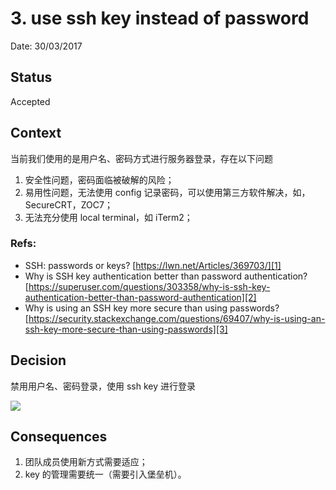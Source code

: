 # 3. use ssh key instead of password

Date: 30/03/2017

## Status

Accepted

## Context

当前我们使用的是用户名、密码方式进行服务器登录，存在以下问题

1. 安全性问题，密码面临被破解的风险；
2. 易用性问题，无法使用 config 记录密码，可以使用第三方软件解决，如，SecureCRT，ZOC7；
3. 无法充分使用 local terminal，如 iTerm2；

### Refs:
* SSH: passwords or keys? [https://lwn.net/Articles/369703/][1]
* Why is SSH key authentication better than password authentication? [https://superuser.com/questions/303358/why-is-ssh-key-authentication-better-than-password-authentication][2]
* Why is using an SSH key more secure than using passwords? [https://security.stackexchange.com/questions/69407/why-is-using-an-ssh-key-more-secure-than-using-passwords][3]

## Decision

禁用用户名、密码登录，使用 ssh key 进行登录

![][image-1]

## Consequences

1. 团队成员使用新方式需要适应；
2. key 的管理需要统一（需要引入堡垒机）。

[1]:	https://lwn.net/Articles/369703/
[2]:	https://superuser.com/questions/303358/why-is-ssh-key-authentication-better-than-password-authentication
[3]:	https://security.stackexchange.com/questions/69407/why-is-using-an-ssh-key-more-secure-than-using-passwords

[image-1]:	files/hack-ssh-key.png